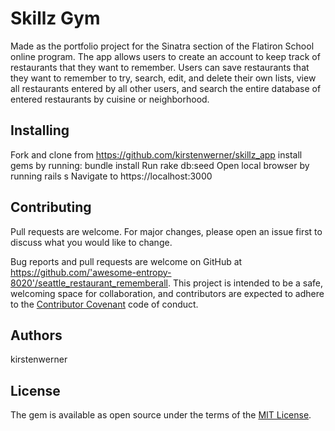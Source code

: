 # Skillz Gym
Made as the portfolio project for the Sinatra section of the Flatiron School online program. The app allows users to create an account to keep track of restaurants that they want to remember. Users can save restaurants that they want to remember to try, search, edit, and delete their own lists, view all restaurants entered by all other users, and search the entire database of entered restaurants by cuisine or neighborhood.

## Installing
Fork and clone from https://github.com/kirstenwerner/skillz_app
install gems by running: bundle install
Run rake db:seed
Open local browser by running rails s
Navigate to https://localhost:3000

## Contributing

Pull requests are welcome. For major changes, please open an issue first to discuss what you would like to change.

Bug reports and pull requests are welcome on GitHub at https://github.com/'awesome-entropy-8020'/seattle_restaurant_rememberall. This project is intended to be a safe, welcoming space for collaboration, and contributors are expected to adhere to the [Contributor Covenant](http://contributor-covenant.org) code of conduct.

## Authors

kirstenwerner


## License

The gem is available as open source under the terms of the [MIT License](https://opensource.org/licenses/MIT).

